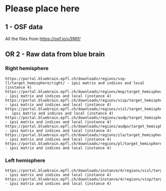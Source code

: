 # Please place here 

## 1 - OSF data
All the files from https://osf.io/u396f/

## OR 2 - Raw data from blue brain

### Right hemisphere

    https://portal.bluebrain.epfl.ch/downloads/regions/ssp-ll/target_hemisphere/right/ - ipsi matrix and indices and local (instance 4)
    https://portal.bluebrain.epfl.ch/downloads/regions/mop/target_hemisphere/right/ - ipsi matrix and indices and local (instance 4)
    https://portal.bluebrain.epfl.ch/downloads/regions/visp/target_hemisphere/right/ - ipsi matrix and indices and local (instance 4)
    https://portal.bluebrain.epfl.ch/downloads/regions/visl/target_hemisphere/right/ -  ipsi matrix and indices and local (instance 4)
    https://portal.bluebrain.epfl.ch/downloads/regions/audp/target_hemisphere/right/ - ipsi matrix and indices and local (instance 4)
    https://portal.bluebrain.epfl.ch/downloads/regions/audpo/target_hemisphere/right/ - ipsi matrix and indices and local (instance 4)
    https://portal.bluebrain.epfl.ch/downloads/regions/ila/target_hemisphere/right/ - ipsi matrix and indices and local (instance 4)
    https://portal.bluebrain.epfl.ch/downloads/regions/pl/target_hemisphere/right/ - ipsi matrix and indices and local (instance 4)

### Left hemisphere

    https://portal.bluebrain.epfl.ch/downloads/instance/4/regions/visl/target_hemisphere/left/ - ipsi matrix and indices and local (instance 4)
    https://portal.bluebrain.epfl.ch/downloads/instance/4/regions/visp/target_hemisphere/left/ - ipsi matrix and indices and local (instance 4)